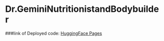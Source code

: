 # Dr.GeminiNutritionistandBodybuilder

###link of Deployed code: [HuggingFace Pages](https://huggingface.co/spaces/iamnotmatter/DRGemini)
